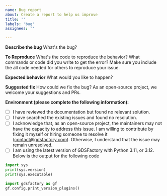 ```yaml
---
name: Bug report
about: Create a report to help us improve
title: ''
labels: 'bug'
assignees: ''

---
```


**Describe the bug**
What's the bug?

**To Reproduce**
What's the code to reproduce the behavior? What commands or code did you write to get the error?
Make sure you include the all code needed for others to reproduce your issue.

**Expected behavior**
What would you like to happen?

**Suggested fix**
How could we fix the bug? As an open-source project, we welcome your suggestions and PRs.


**Environment (please complete the following information):**

- [ ] I have reviewed the documentation but found no relevant solution.
- [ ] I have searched the existing issues and found no resolution.
- [ ] I acknowledge that, as an open-source project, the maintainers may not have the capacity to address this issue. I am willing to contribute by fixing it myself or hiring someone to resolve it (contact@gdsfactory.com). Otherwise, I understand that the issue may remain unresolved.
- [ ] I am using the latest version of GDSFactory with Python 3.11, or 3.12. Below is the output for the following code

```python
import sys
print(sys.version)
print(sys.executable)

import gdsfactory as gf
gf.config.print_version_plugins()
```

